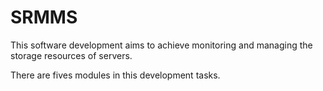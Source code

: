 # SRMMS
This software development aims to achieve monitoring and managing the storage resources of servers. 


There are fives modules in this development tasks.
